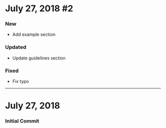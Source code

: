 # July 27, 2018 #2

### New
- Add example section

### Updated
- Update guidelines section

### Fixed
- Fix typo


-----


# July 27, 2018

### Initial Commit
